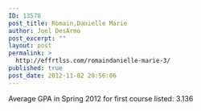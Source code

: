 ```yaml
---
ID: 13578
post_title: Romain,Danielle Marie
author: Joel DesArmo
post_excerpt: ""
layout: post
permalink: >
  http://effrtlss.com/romaindanielle-marie-3/
published: true
post_date: 2012-11-02 20:56:06
---
```

<p>Average GPA in Spring 2012 for first course listed: 3.136</p>